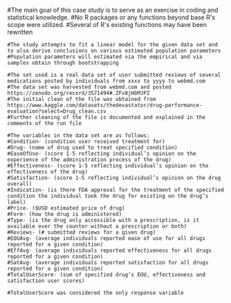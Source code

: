 #The main goal of this case study is to serve as an exercise in coding and statistical knowledge.
#No R packages or any functions beyond base R's scope were utilized.
#Several of R's existing functions may have been rewritten

    #The study attempts to fit a linear model for the given data set and to also derive conclusions on various estimated population parameters
    #Population parameters will estimated via the empirical and via samples obtain through bootstrapping

    #The set used is a real data set of user submitted reviews of several medications posted by individuals from xxxx to yyyy to webmd.com 
    #The data set was harvested from webmd.com and posted https://zenodo.org/record/3571494#.ZFv8jHbMJPZ
    #The initial clean of the file was obtained from https://www.kaggle.com/datasets/thedevastator/drug-performance-evaluation?select=Drug_clean.csv
    #Further cleaning of the file is documented and explained in the comments of the run file

    #The variables in the data set are as follows:
    #Condition- (condition user received treatment for)
    #Drug- (name of drug used to treat specified condition)
    #EaseOfUse- (score 1-5 reflecting individual’s opinion on the experience of the administration process of the drug)
    #Effectiveness- (score 1-5 reflecting individual’s opinion on the effectiveness of the drug)
    #Satisfaction- (score 1-5 reflecting individual’s opinion on the drug overall)
    #Indication- (is there FDA approval for the treatment of the specified condition the individual took the drug for existing on the drug’s label)
    #Price- ($USD estimated price of drug)
    #Form- (how the drug is administered)
    #Type- (is the drug only accessible with a prescription, is it available over the counter without a prescription or both)
    #Reviews- (# submitted reviews for a given drug)
    #EOUAvg- (average individuals reported ease of use for all drugs reported for a given condition)
    #EffAvg- (average individuals reported effectiveness for all drugs reported for a given condition)
    #SatAvg- (average individuals reported satisfaction for all drugs reported for a given condition)
    #TotalUserScore- (sum of specified drug’s EOU, effectiveness and satisfaction user scores)

    #TotalUserScore was considered the only response variable
